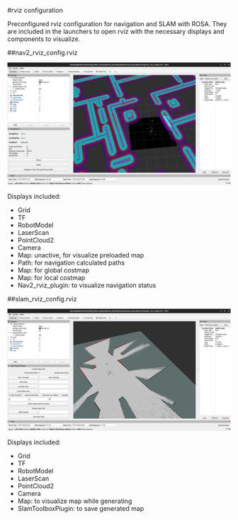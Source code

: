 #rviz configuration

Preconfigured rviz configuration for navigation and SLAM with ROSA. 
They are included in the launchers to open rviz with the necessary displays and components to visualize.

##nav2_rviz_config.rviz

![rviz slam config.](../images/rviz_navigation_config.png)

Displays included:
 - Grid
 - TF
 - RobotModel
 - LaserScan
 - PointCloud2
 - Camera
 - Map: unactive, for visualize preloaded map
 - Path: for navigation calculated paths
 - Map: for global costmap
 - Map: for local costmap
 - Nav2_rviz_plugin: to visualize navigation status
 
##slam_rviz_config.rviz

![rviz slam config.](../images/rviz_slam_config.png)

Displays included:
 - Grid
 - TF
 - RobotModel
 - LaserScan
 - PointCloud2
 - Camera
 - Map: to visualize map while generating
 - SlamToolboxPlugin: to save generated map
